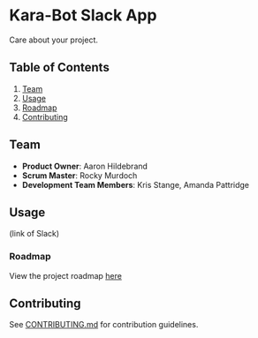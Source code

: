# Kara-Bot Slack App

Care about your project.

## Table of Contents

1. [Team](#team)
2. [Usage](#Usage)
3. [Roadmap](#roadmap)
4. [Contributing](#contributing)

## Team

  - __Product Owner__: Aaron Hildebrand
  - __Scrum Master__: Rocky Murdoch
  - __Development Team Members__: Kris Stange, Amanda Pattridge


## Usage

(link of Slack)

### Roadmap

View the project roadmap [here](LINK_TO_PROJECT_ISSUES)

## Contributing

See [CONTRIBUTING.md](CONTRIBUTING.md) for contribution guidelines.
